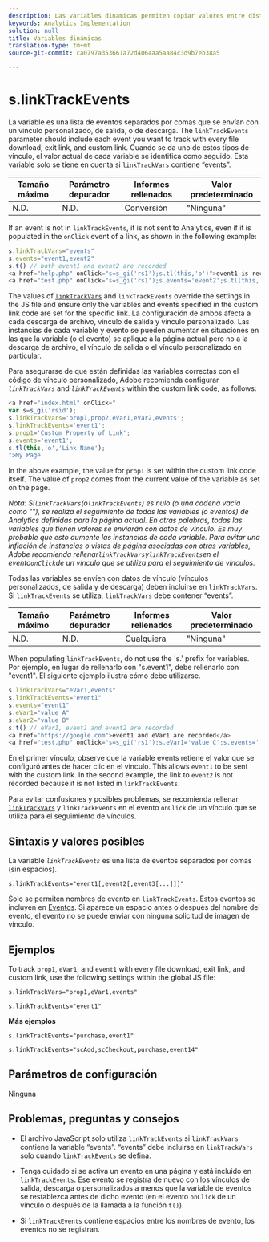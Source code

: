 ```yaml
---
description: Las variables dinámicas permiten copiar valores entre distintas variables sin necesidad de escribir varias veces los valores completos en las solicitudes de imagen del sitio.
keywords: Analytics Implementation
solution: null
title: Variables dinámicas
translation-type: tm+mt
source-git-commit: ca0797a353661a72d4064aa5aa84c3d9b7eb38a5

---
```



# s.linkTrackEvents

La variable es una lista de eventos separados por comas que se envían con un vínculo personalizado, de salida, o de descarga. The `linkTrackEvents` parameter should include each event you want to track with every file download, exit link, and custom link. Cuando se da uno de estos tipos de vínculo, el valor actual de cada variable se identifica como seguido. Esta variable solo se tiene en cuenta si [`linkTrackVars`](https://docs.adobe.com/content/help/en/analytics/implementation/javascript-implementation/variables-analytics-reporting/config-var/s-linktrackvars.html) contiene “events”.

| Tamaño máximo | Parámetro depurador | Informes rellenados | Valor predeterminado |
|---|---|---|---|
| N.D. | N.D. | Conversión | "Ninguna" |

If an event is not in `linkTrackEvents`, it is not sent to Analytics, even if it is populated in the `onClick` event of a link, as shown in the following example:

```js
s.linkTrackVars="events" 
s.events="event1,event2" 
s.t() // both event1 and event2 are recorded 
<a href="help.php" onClick="s=s_gi('rs1');s.tl(this,'o')">event1 is recorded</a> 
<a href="test.php" onClick="s=s_gi('rs1');s.events='event2';s.tl(this,'o')">No events are recorded</a> 
```

The values of [`linkTrackVars`](https://docs.adobe.com/content/help/en/analytics/implementation/javascript-implementation/variables-analytics-reporting/config-var/s-linktrackvars.html) and `linkTrackEvents` override the settings in the JS file and ensure only the variables and events specified in the custom link code are set for the specific link. La configuración de ambos afecta a cada descarga de archivo, vínculo de salida y vínculo personalizado. Las instancias de cada variable y evento se pueden aumentar en situaciones en las que la variable (o el evento) se aplique a la página actual pero no a la descarga de archivo, el vínculo de salida o el vínculo personalizado en particular.

Para asegurarse de que están definidas las variables correctas con el código de vínculo personalizado, Adobe recomienda configurar *`linkTrackVars`* and *`linkTrackEvents`* within the custom link code, as follows:

```js
<a href="index.html" onClick=" 
var s=s_gi('rsid'); 
s.linkTrackVars='prop1,prop2,eVar1,eVar2,events'; 
s.linkTrackEvents='event1'; 
s.prop1='Custom Property of Link'; 
s.events='event1'; 
s.tl(this,'o','Link Name'); 
">My Page 
```

In the above example, the value for `prop1` is set within the custom link code itself. The value of `prop2` comes from the current value of the variable as set on the page.

*Nota: Si`linkTrackVars`(o`linkTrackEvents`) es nulo (o una cadena vacía como ""), se realiza el seguimiento de todas las variables (o eventos) de Analytics definidas para la página actual. En otras palabras, todas las variables que tienen valores se enviarán con datos de vínculo. Es muy probable que esto aumente las instancias de cada variable. Para evitar una inflación de instancias o vistas de página asociadas con otras variables, Adobe recomienda rellenar`linkTrackVars`y`linkTrackEvents`en el evento`onClick`de un vínculo que se utiliza para el seguimiento de vínculos.*

Todas las variables se envíen con datos de vínculo (vínculos personalizados, de salida y de descarga) deben incluirse en `linkTrackVars`. Si `linkTrackEvents` se utiliza, `linkTrackVars` debe contener “events”.

| Tamaño máximo | Parámetro depurador | Informes rellenados | Valor predeterminado |
|---|---|---|---|
| N.D. | N.D. | Cualquiera | "Ninguna" |

When populating `linkTrackEvents`, do not use the 's.' prefix for variables. Por ejemplo, en lugar de rellenarlo con "s.event1", debe rellenarlo con "event1". El siguiente ejemplo ilustra cómo debe utilizarse.

```js
s.linkTrackVars="eVar1,events" 
s.linkTrackEvents="event1" 
s.events="event1" 
s.eVar1="value A" 
s.eVar2="value B" 
s.t() // eVar1, event1 and event2 are recorded 
<a href="https://google.com">event1 and eVar1 are recorded</a> 
<a href="test.php" onClick="s=s_gi('rs1');s.eVar1='value C';s.events='';s.tl(this,'o')">eVar1 is recorded</a> 
```

En el primer vínculo, observe que la variable events retiene el valor que se configuró antes de hacer clic en el vínculo. This allows `event1` to be sent with the custom link. In the second example, the link to `event2` is not recorded because it is not listed in `linkTrackEvents`.

Para evitar confusiones y posibles problemas, se recomienda rellenar [`linkTrackVars`](https://docs.adobe.com/content/help/en/analytics/implementation/javascript-implementation/variables-analytics-reporting/config-var/s-linktrackvars.html) y `linkTrackEvents` en el evento `onClick` de un vínculo que se utiliza para el seguimiento de vínculos.

## Sintaxis y valores posibles

La variable *`linkTrackEvents`* es una lista de eventos separados por comas (sin espacios).

```
s.linkTrackEvents="event1[,event2[,event3[...]]]"
```

Solo se permiten nombres de evento en `linkTrackEvents`. Estos eventos se incluyen en [Eventos](https://docs.adobe.com/content/help/en/analytics/implementation/analytics-basics/ref-events.html). Si aparece un espacio antes o después del nombre del evento, el evento no se puede enviar con ninguna solicitud de imagen de vínculo.

## Ejemplos

To track `prop1`, `eVar1`, and `event1` with every file download, exit link, and custom link, use the following settings within the global JS file:

```
s.linkTrackVars="prop1,eVar1,events"
```

```
s.linkTrackEvents="event1"
```

**Más ejemplos**

```
s.linkTrackEvents="purchase,event1"
```

```
s.linkTrackEvents="scAdd,scCheckout,purchase,event14"
```

## Parámetros de configuración

Ninguna

## Problemas, preguntas y consejos

* El archivo JavaScript solo utiliza `linkTrackEvents` si `linkTrackVars` contiene la variable “events”. “events” debe incluirse en `linkTrackVars` solo cuando `linkTrackEvents` se defina.

* Tenga cuidado si se activa un evento en una página y está incluido en `linkTrackEvents`. Ese evento se registra de nuevo con los vínculos de salida, descarga o personalizados a menos que la variable de eventos se restablezca antes de dicho evento (en el evento `onClick` de un vínculo o después de la llamada a la función `t()`).

* Si `linkTrackEvents` contiene espacios entre los nombres de evento, los eventos no se registran.
